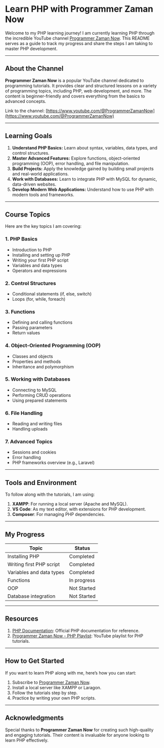 # Learn PHP with Programmer Zaman Now

Welcome to my PHP learning journey! I am currently learning PHP through the incredible YouTube channel [Programmer Zaman Now](https://www.youtube.com/@ProgrammerZamanNow). This README serves as a guide to track my progress and share the steps I am taking to master PHP development.

---

## About the Channel

**Programmer Zaman Now** is a popular YouTube channel dedicated to programming tutorials. It provides clear and structured lessons on a variety of programming topics, including PHP, web development, and more. The content is beginner-friendly and covers everything from the basics to advanced concepts.

Link to the channel: [https://www.youtube.com/@ProgrammerZamanNow](https://www.youtube.com/@ProgrammerZamanNow)

---

## Learning Goals

1. **Understand PHP Basics:** Learn about syntax, variables, data types, and control structures.
2. **Master Advanced Features:** Explore functions, object-oriented programming (OOP), error handling, and file manipulation.
3. **Build Projects:** Apply the knowledge gained by building small projects and real-world applications.
4. **Work with Databases:** Learn to integrate PHP with MySQL for dynamic, data-driven websites.
5. **Develop Modern Web Applications:** Understand how to use PHP with modern tools and frameworks.

---

## Course Topics

Here are the key topics I am covering:

### 1. PHP Basics

- Introduction to PHP
- Installing and setting up PHP
- Writing your first PHP script
- Variables and data types
- Operators and expressions

### 2. Control Structures

- Conditional statements (if, else, switch)
- Loops (for, while, foreach)

### 3. Functions

- Defining and calling functions
- Passing parameters
- Return values

### 4. Object-Oriented Programming (OOP)

- Classes and objects
- Properties and methods
- Inheritance and polymorphism

### 5. Working with Databases

- Connecting to MySQL
- Performing CRUD operations
- Using prepared statements

### 6. File Handling

- Reading and writing files
- Handling uploads

### 7. Advanced Topics

- Sessions and cookies
- Error handling
- PHP frameworks overview (e.g., Laravel)

---

## Tools and Environment

To follow along with the tutorials, I am using:

1. **XAMPP**: For running a local server (Apache and MySQL).
2. **VS Code**: As my text editor, with extensions for PHP development.
3. **Composer**: For managing PHP dependencies.

---

## My Progress

| Topic                    | Status      |
| ------------------------ | ----------- |
| Installing PHP           | Completed   |
| Writing first PHP script | Completed   |
| Variables and data types | Completed   |
| Functions                | In progress |
| OOP                      | Not Started |
| Database integration     | Not Started |

---

## Resources

1. [PHP Documentation](https://www.php.net/docs.php): Official PHP documentation for reference.
2. [Programmer Zaman Now - PHP Playlist](https://www.youtube.com/@ProgrammerZamanNow): YouTube playlist for PHP tutorials.

---

## How to Get Started

If you want to learn PHP along with me, here’s how you can start:

1. Subscribe to [Programmer Zaman Now](https://www.youtube.com/@ProgrammerZamanNow).
2. Install a local server like XAMPP or Laragon.
3. Follow the tutorials step by step.
4. Practice by writing your own PHP scripts.

---

## Acknowledgments

Special thanks to **Programmer Zaman Now** for creating such high-quality and engaging tutorials. Their content is invaluable for anyone looking to learn PHP effectively.
